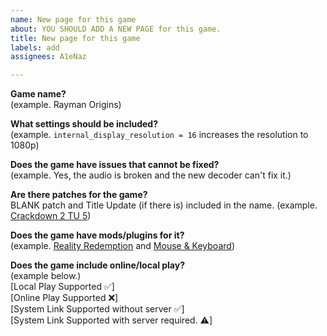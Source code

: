 ```yaml
---
name: New page for this game
about: YOU SHOULD ADD A NEW PAGE for this game.
title: New page for this game
labels: add
assignees: A1eNaz

---
```


**Game name?**<br>
(example. Rayman Origins)

**What settings should be included?**<br>
(example. `internal_display_resolution = 16` increases the resolution to 1080p)

**Does the game have issues that cannot be fixed?**<br>
(example. Yes, the audio is broken and the new decoder can't fix it.)

**Are there patches for the game?**<br>
BLANK patch and Title Update (if there is) included in the name.
(example. [Crackdown 2 TU 5](https://github.com/xenia-canary/game-patches/blob/main/patches/4D5308BC%20-%20Crackdown%202%20(TU5).patch.toml))

**Does the game have mods/plugins for it?**<br>
(example. [Reality Redemption](https://gtaforums.com/topic/989469-rel-wip-rdr-reality-redemption-overhaul-project/) and [Mouse & Keyboard](https://github.com/marinesciencedude/xenia-canary-mousehook/releases))

**Does the game include online/local play?**<br>
(example below.)<br>
[Local Play Supported ✅]<br>
[Online Play Supported ❌]<br>
[System Link Supported without server ✅]<br>
[System Link Supported with server required. ⚠️]<br>

